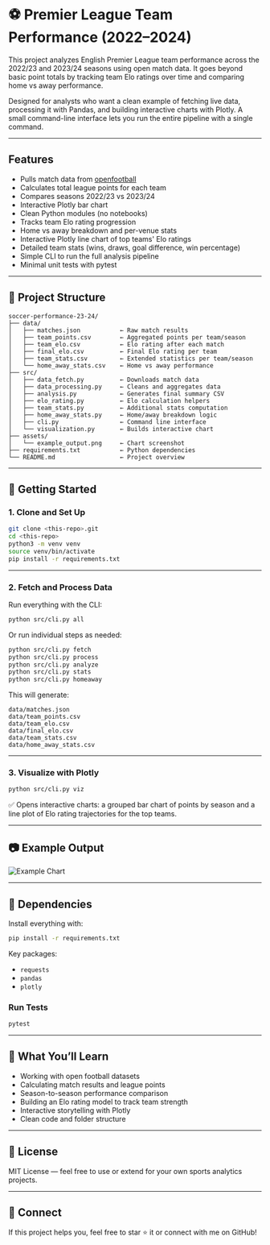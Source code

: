 # ⚽ Premier League Team Performance (2022–2024)

This project analyzes English Premier League team performance across the 2022/23 and 2023/24 seasons using open match data. It goes beyond basic point totals by tracking team Elo ratings over time and comparing home vs away performance.

Designed for analysts who want a clean example of fetching live data, processing it with Pandas, and building interactive charts with Plotly. A small command-line interface lets you run the entire pipeline with a single command.

---

## Features

- Pulls match data from [openfootball](https://github.com/openfootball/football.json)
- Calculates total league points for each team
- Compares seasons 2022/23 vs 2023/24
- Interactive Plotly bar chart
- Clean Python modules (no notebooks)
- Tracks team Elo rating progression
- Home vs away breakdown and per-venue stats
- Interactive Plotly line chart of top teams' Elo ratings
- Detailed team stats (wins, draws, goal difference, win percentage)
- Simple CLI to run the full analysis pipeline
- Minimal unit tests with pytest

---

## 📁 Project Structure

```
soccer-performance-23-24/
├── data/
│   ├── matches.json           ← Raw match results
│   ├── team_points.csv        ← Aggregated points per team/season
│   ├── team_elo.csv           ← Elo rating after each match
│   ├── final_elo.csv          ← Final Elo rating per team
│   ├── team_stats.csv         ← Extended statistics per team/season
│   └── home_away_stats.csv    ← Home vs away performance
├── src/
│   ├── data_fetch.py          ← Downloads match data
│   ├── data_processing.py     ← Cleans and aggregates data
│   ├── analysis.py            ← Generates final summary CSV
│   ├── elo_rating.py          ← Elo calculation helpers
│   ├── team_stats.py          ← Additional stats computation
│   ├── home_away_stats.py     ← Home/away breakdown logic
│   ├── cli.py                 ← Command line interface
│   └── visualization.py       ← Builds interactive chart
├── assets/
│   └── example_output.png     ← Chart screenshot
├── requirements.txt           ← Python dependencies
└── README.md                  ← Project overview
```

---

## 🚀 Getting Started

### 1. Clone and Set Up

```bash
git clone <this-repo>.git
cd <this-repo>
python3 -m venv venv
source venv/bin/activate
pip install -r requirements.txt
```

---

### 2. Fetch and Process Data

Run everything with the CLI:

```bash
python src/cli.py all
```

Or run individual steps as needed:

```bash
python src/cli.py fetch
python src/cli.py process
python src/cli.py analyze
python src/cli.py stats
python src/cli.py homeaway
```

This will generate:

```
data/matches.json
data/team_points.csv
data/team_elo.csv
data/final_elo.csv
data/team_stats.csv
data/home_away_stats.csv
```

---

### 3. Visualize with Plotly

```bash
python src/cli.py viz
```

✅ Opens interactive charts: a grouped bar chart of points by season and a line plot of Elo rating trajectories for the top teams.

---

## 📷 Example Output

![Example Chart](assets/example_output.png)

---

## 🔧 Dependencies

Install everything with:

```bash
pip install -r requirements.txt
```

Key packages:

* `requests`
* `pandas`
* `plotly`

### Run Tests

```bash
pytest
```

---

## 🧠 What You’ll Learn

* Working with open football datasets
* Calculating match results and league points
* Season-to-season performance comparison
* Building an Elo rating model to track team strength
* Interactive storytelling with Plotly
* Clean code and folder structure

---

## 🪪 License

MIT License — feel free to use or extend for your own sports analytics projects.

---

## 🙌 Connect

If this project helps you, feel free to star ⭐ it or connect with me on GitHub!
